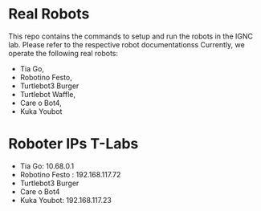 # Real Robots
This repo contains the commands to setup and run the robots in the IGNC lab. Please refer to the respective robot documentationss
Currently, we operate the following real robots: 
- Tia Go, 
- Robotino Festo, 
- Turtlebot3 Burger 
- Turtlebot Waffle, 
- Care o Bot4, 
- Kuka Youbot

# Roboter IPs T-Labs
- Tia Go: 10.68.0.1
- Robotino Festo : 192.168.117.72
- Turtlebot3 Burger 
- Care o Bot4
- Kuka Youbot: 192.168.117.23
